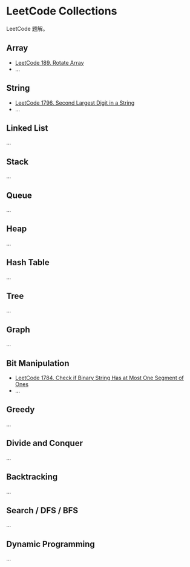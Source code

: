 # LeetCode Collections

LeetCode 题解。

## Array

-  [LeetCode 189. Rotate Array](https://leetcode.com/problems/rotate-array/)
- ...

## String

- [LeetCode 1796. Second Largest Digit in a String](https://leetcode.com/problems/second-largest-digit-in-a-string/)
- ...

## Linked List

...

## Stack

...

## Queue

...

## Heap

...

## Hash Table

...

## Tree

...

## Graph

...

## Bit Manipulation

- [LeetCode 1784. Check if Binary String Has at Most One Segment of Ones](https://leetcode.com/problems/check-if-binary-string-has-at-most-one-segment-of-ones/)
- ...

## Greedy

...

## Divide and Conquer

...

## Backtracking

...

## Search / DFS / BFS

...

## Dynamic Programming

...

<!-- EOF -->
